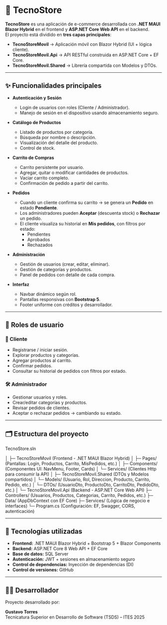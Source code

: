 # 🛒 TecnoStore

**TecnoStore** es una aplicación de e-commerce desarrollada con **.NET MAUI Blazor Hybrid** en el frontend y **ASP.NET Core Web API** en el backend.  
El proyecto está dividido en **tres capas principales**:

- **TecnoStoreMovil** → Aplicación móvil con Blazor Hybrid (UI + lógica cliente).
- **TecnoStoreMovil.Api** → API RESTful construida en ASP.NET Core + EF Core.
- **TecnoStoreMovil.Shared** → Librería compartida con Modelos y DTOs.

---

## ✨ Funcionalidades principales

- **Autenticación y Sesión**
  - Login de usuarios con roles (Cliente / Administrador).
  - Manejo de sesión en el dispositivo usando almacenamiento seguro.

- **Catálogo de Productos**
  - Listado de productos por categoría.
  - Búsqueda por nombre o descripción.
  - Visualización del detalle del producto.
  - Control de stock.

- **Carrito de Compras**
  - Carrito persistente por usuario.
  - Agregar, quitar o modificar cantidades de productos.
  - Vaciar carrito completo.
  - Confirmación de pedido a partir del carrito.

- **Pedidos**
  - Cuando un cliente confirma su carrito → se genera un **Pedido** en estado **Pendiente**.
  - Los administradores pueden **Aceptar** (descuenta stock) o **Rechazar** un pedido.
  - El cliente visualiza su historial en **Mis pedidos**, con filtros por estado:
    - Pendientes
    - Aprobados
    - Rechazados

- **Administración**
  - Gestión de usuarios (crear, editar, eliminar).
  - Gestión de categorías y productos.
  - Panel de pedidos con detalle de cada compra.

- **Interfaz**
  - Navbar dinámico según rol.
  - Pantallas responsivas con **Bootstrap 5**.
  - Footer uniforme con créditos y desarrollador.

---

## 👥 Roles de usuario

### 👤 Cliente
- Registrarse / iniciar sesión.
- Explorar productos y categorías.
- Agregar productos al carrito.
- Confirmar pedidos.
- Consultar su historial de pedidos con filtros por estado.

### 🛠️ Administrador
- Gestionar usuarios y roles.
- Crear/editar categorías y productos.
- Revisar pedidos de clientes.
- Aceptar o rechazar pedidos → cambiando su estado.

---

## 🗂️ Estructura del proyecto

TecnoStore.sln

│
├─ TecnoStoreMovil (Frontend - .NET MAUI Blazor Hybrid)
│ ├─ Pages/ (Pantallas: Login, Productos, Carrito, MisPedidos, etc.)
│ ├─ Components/ (Componentes UI: NavMenu, Footer, Cards)
│ └─ Services/ (Clientes Http para consumir la API)
│
├─ TecnoStoreMovil.Shared (DTOs y Modelos compartidos)
│ └─ Models/ (Usuario, Rol, Direccion, Producto, Carrito, Pedido, etc.)
│ └─ DTOs/ (UsuarioDto, ProductoDto, CarritoDto, PedidoDto, etc.)
│
└─ TecnoStoreMovil.Api (Backend - ASP.NET Core Web API)
├─ Controllers/ (Usuarios, Productos, Categorias, Carrito, Pedidos, etc.)
├─ Data/ (AppDbContext con EF Core)
├─ Services/ (Lógica de negocio e interfaces)
└─ Program.cs (Configuración: EF, Swagger, CORS, autenticación)


---

## 🔧 Tecnologías utilizadas

- **Frontend:** .NET MAUI Blazor Hybrid + Bootstrap 5 + Blazor Components
- **Backend:** ASP.NET Core 8 Web API + EF Core
- **Base de datos:** SQL Server
- **Autenticación:** JWT + sesiones en almacenamiento seguro
- **Control de dependencias:** Inyección de dependencias (DI)
- **Control de versiones:** GitHub

---

## 👨‍💻 Desarrollador

Proyecto desarrollado por:

**Gustavo Torres**  
Tecnicatura Superior en Desarrollo de Software (TSDS) – ITES 2025 



